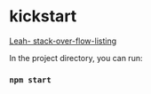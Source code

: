 # kickstart

[Leah- stack-over-flow-listing](https://taichunlin.github.io/stack-over-flow-listing/)


In the project directory, you can run:

### `npm start`

